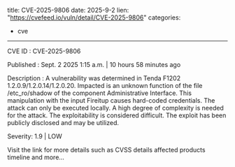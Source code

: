  
title: CVE-2025-9806
date: 2025-9-2
lien: "https://cvefeed.io/vuln/detail/CVE-2025-9806"
categories:
  - cve
---

CVE ID : CVE-2025-9806

Published :  Sept. 2
2025
1:15 a.m. | 10 hours
58 minutes ago

Description : A vulnerability was determined in Tenda F1202 1.2.0.9/1.2.0.14/1.2.0.20. Impacted is an unknown function of the file /etc_ro/shadow of the component Administrative Interface. This manipulation with the input Fireitup causes hard-coded credentials. The attack can only be executed locally. A high degree of complexity is needed for the attack. The exploitability is considered difficult. The exploit has been publicly disclosed and may be utilized.

Severity: 1.9 | LOW

Visit the link for more details
such as CVSS details
affected products
timeline
and more...
